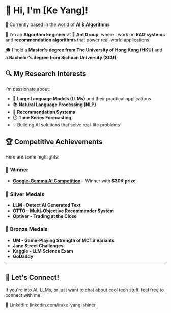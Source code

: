 # 👋 Hi, I'm [Ke Yang]! 

📍 Currently based in the world of **AI & Algorithms**

💼 I'm an **Algorithm Engineer** at 🐜 **Ant Group**, where I work on **RAG systems** and **recommendation algorithms** that power real-world applications.

🎓 I hold a **Master's degree from The University of Hong Kong (HKU)** and a **Bachelor's degree from Sichuan University (SCU)**.

## 🔍 My Research Interests

I’m passionate about:
- 🧠 **Large Language Models (LLMs)** and their practical applications  
- 📚 **Natural Language Processing (NLP)**  
- 🎯 **Recommendation Systems**  
- ⏱️ **Time Series Forecasting**  
- 💡 Building AI solutions that solve real-life problems  

## 🏆 Competitive Achievements

Here are some highlights:

### 🥇 **Winner**
- **[Google-Gemma AI Competition](https://www.kaggle.com/competitions/gemma-language-tuning/discussion/575770)** – Winner with **$30K prize**

### 🥈 **Silver Medals**
- **LLM - Detect AI Generated Text**
- **OTTO – Multi-Objective Recommender System**
- **Optiver - Trading at the Close**

### 🥉 **Bronze Medals**
- **UM - Game-Playing Strength of MCTS Variants**
- **Jane Street Challenges**
- **Kaggle - LLM Science Exam**
- **GoDaddy**

---

## 🤖 Let's Connect!

If you're into AI, LLMs, or just want to chat about cool tech stuff, feel free to connect with me!

🔗 LinkedIn: [linkedin.com/in/ke-yang-shiner](https://hk.linkedin.com/in/ke-yang-shiner-1285a7269?trk=public_post_feed-actor-name)
